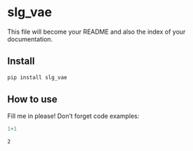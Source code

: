 slg_vae
================

<!-- WARNING: THIS FILE WAS AUTOGENERATED! DO NOT EDIT! -->

This file will become your README and also the index of your
documentation.

## Install

``` sh
pip install slg_vae
```

## How to use

Fill me in please! Don’t forget code examples:

``` python
1+1
```

    2
